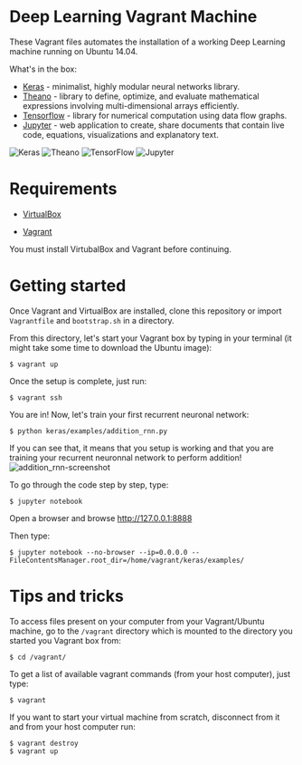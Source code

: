 # Deep Learning	Vagrant	Machine

These Vagrant files automates the installation of a working Deep Learning machine running on Ubuntu 14.04.

What's in the box:
* [Keras](http://keras.io/) - minimalist, highly modular neural networks library.
* [Theano](http://deeplearning.net/software/theano/) - library to define, optimize, and evaluate mathematical expressions involving multi-dimensional arrays efficiently.
* [Tensorflow](https://www.tensorflow.org/versions/r0.7/api_docs/index.html) - library for numerical computation using data flow graphs.
* [Jupyter](http://jupyter.readthedocs.org/en/latest/index.html) - web application to create, share documents that contain live code, equations, visualizations and explanatory text.

![Keras](http://imgur.com/nE0of8d.jpg "Keras")
![Theano](http://i.imgur.com/Bb5SHxW.png "Theano")
![TensorFlow](http://imgur.com/rwISEz5.jpg "TensorFlow")
![Jupyter](http://i.imgur.com/zpzIAml.jpg "Jupyter")

# Requirements

* [VirtualBox](https://www.virtualbox.org/wiki/Downloads)

* [Vagrant](https://www.vagrantup.com/downloads.html)

You must install VirtubalBox and Vagrant before continuing.

# Getting started

Once Vagrant and VirtualBox are installed, clone this repository or import `Vagrantfile` and `bootstrap.sh` in a directory.

From this directory, let's start your Vagrant box by typing in your terminal (it might take some time to download the Ubuntu image):

    $ vagrant up
Once the setup is complete, just run:

    $ vagrant ssh
You are in! Now, let's train your first recurrent neuronal network:

    $ python keras/examples/addition_rnn.py

If you can see that, it means that you setup is working and that you are training your recurrent neuronnal network to perform addition!
![addition_rnn-screenshot](http://i.imgur.com/u06tE6B.png)

To go through the code step by step, type:

    $ jupyter notebook

Open a browser and browse http://127.0.0.1:8888

Then type:

    $ jupyter notebook --no-browser --ip=0.0.0.0 --FileContentsManager.root_dir=/home/vagrant/keras/examples/

# Tips and tricks

To access files present on your computer from your Vagrant/Ubuntu machine, go to the `/vagrant` directory which is mounted to the directory you started you Vagrant box from:

    $ cd /vagrant/

To get a list of available vagrant commands (from your host computer), just type:

    $ vagrant

If you want to start your virtual machine from scratch, disconnect from it and from your host computer run:

    $ vagrant destroy
    $ vagrant up